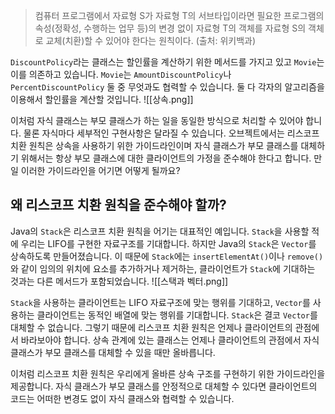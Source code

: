> 컴퓨터 프로그램에서 자료형 S가 자료형 T의 서브타입이라면 필요한 프로그램의 속성(정확성, 수행하는 업무 등)의 변경 없이 자료형 T의 객체를 자료형 S의 객체로 교체(치환)할 수 있어야 한다는 원칙이다. (출처: 위키백과)

`DiscountPolicy`라는 클래스는 할인률을 계산하기 위한 메서드를 가지고 있고 `Movie`는 이를 의존하고 있습니다. `Movie`는 `AmountDiscountPolicy`나 `PercentDiscountPolicy` 둘 중 무엇과도 협력할 수 있습니다. 둘 다 각자의 알고리즘을 이용해서 할인률을 계산할 것입니다.
![[상속.png]]

이처럼 자식 클래스는 부모 클래스가 하는 일을 동일한 방식으로 처리할 수 있어야 합니다. 물론 자식마다 세부적인 구현사항은 달라질 수 있습니다. 오브젝트에서는 리스코프 치환 원칙은 상속을 사용하기 위한 가이드라인이며 자식 클래스가 부모 클래스를 대체하기 위해서는 항상 부모 클래스에 대한 클라이언트의 가정을 준수해야 한다고 합니다. 만일 이러한 가이드라인을 어기면 어떻게 될까요?

## 왜 리스코프 치환 원칙을 준수해야 할까?
Java의 `Stack`은 리스코프 치환 원칙을 어기는 대표적인 예입니다. `Stack`을 사용할 적에 우리는 LIFO를 구현한 자료구조를 기대합니다. 하지만 Java의 `Stack`은 `Vector`를 상속하도록 만들어졌습니다. 이 때문에 `Stack`에는 `insertElementAt()`이나 `remove()`와 같이 임의의 위치에 요소를 추가하거나 제거하는, 클라이언트가 `Stack`에 기대하는 것과는 다른 메서드가 포함되었습니다.
![[스택과 벡터.png]]

`Stack`을 사용하는 클라이언트는 LIFO 자료구조에 맞는 행위를 기대하고, `Vector`를 사용하는 클라이언트는 동적인 배열에 맞는 행위를 기대합니다. `Stack`은 결코 `Vector`를 대체할 수 없습니다. 그렇기 때문에 리스코프 치환 원칙은 언제나 클라이언트의 관점에서 바라보아야 합니다. 상속 관계에 있는 클래스는 언제나 클라이언트의 관점에서 자식 클래스가 부모 클래스를 대체할 수 있을 때만 올바릅니다.

이처럼 리스코프 치환 원칙은 우리에게 올바른 상속 구조를 구현하기 위한 가이드라인을 제공합니다. 자식 클래스가 부모 클래스를 안정적으로 대체할 수 있다면 클라이언트의 코드는 어떠한 변경도 없이 자식 클래스와 협력할 수 있습니다.


